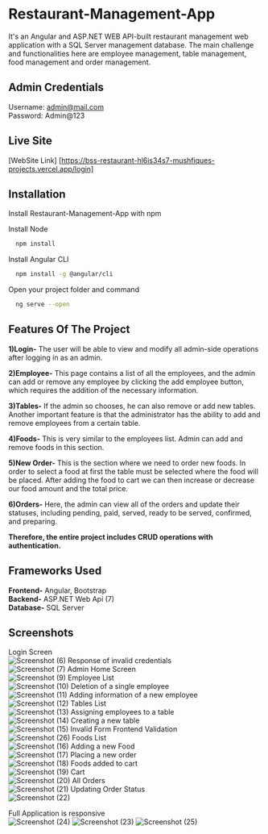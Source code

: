 
# Restaurant-Management-App

It's an Angular and ASP.NET WEB API-built restaurant management web application with a SQL Server management database. The main challenge and functionalities here are employee management, table management, food management and order management. 


## Admin Credentials
Username: admin@mail.com \
Password: Admin@123

## Live Site
[WebSite Link] [https://bss-restaurant-hl6is34s7-mushfiques-projects.vercel.app/login]

## Installation

Install Restaurant-Management-App with npm

Install Node 
```bash
  npm install 
```
Install Angular CLI 
```bash
  npm install -g @angular/cli
```
Open your project folder and command
```bash
  ng serve --open
```
    
## Features Of The Project
**1)Login-** The user will be able to view and modify all admin-side operations after logging in as an admin. 

**2)Employee-** This page contains a list of all the employees, and the admin can add or remove any employee by clicking the add employee button, which requires the addition of the necessary information. 

**3)Tables-** If the admin so chooses, he can also remove or add new tables. Another important feature is that the administrator has the ability to add and remove employees from a certain table. 

**4)Foods-** This is very similar to the employees list. Admin can add and remove foods in this section. 

**5)New Order-** This is the section where we need to order new foods. In order to select a food at first the table must be selected where the food will be placed. After adding the food to cart we can then increase or decrease our food amount and the total price.

**6)Orders-** Here, the admin can view all of the orders and update their statuses, including pending, paid, served, ready to be served, confirmed, and preparing.

**Therefore, the entire project includes CRUD operations with authentication.**

## Frameworks Used

**Frontend-** Angular, Bootstrap \
**Backend-** ASP.NET Web Api (7)\
**Database-** SQL Server


## Screenshots
Login Screen\
![Screenshot (6)](https://github.com/Shafin960/BSS-Restaurant/assets/72936822/0b5682ed-a02d-4091-9203-1c54b5c08236)
Response of invalid credentials\
![Screenshot (7)](https://github.com/Shafin960/BSS-Restaurant/assets/72936822/8d2bb5d8-fd47-4f72-bf2e-d3ffed78a81c)
Admin Home Screen\
![Screenshot (9)](https://github.com/Shafin960/BSS-Restaurant/assets/72936822/fdf3b273-7d62-4596-b8c9-9e93fef088ea)
Employee List\
![Screenshot (10)](https://github.com/Shafin960/BSS-Restaurant/assets/72936822/9ba5fded-2271-4ed8-b623-9774f9fac66e)
Deletion of a single employee\
![Screenshot (11)](https://github.com/Shafin960/BSS-Restaurant/assets/72936822/a87fc4be-41b4-42bd-8bca-c2b1dc67390b)
Adding information of a new employee\
![Screenshot (12)](https://github.com/Shafin960/BSS-Restaurant/assets/72936822/e0fbacfc-92c9-41b6-be2e-b863abbd6895)
Tables List\
![Screenshot (13)](https://github.com/Shafin960/BSS-Restaurant/assets/72936822/f8d05889-ef2a-4c08-ac77-7e0491429c2a)
Assigning employees to a table\
![Screenshot (14)](https://github.com/Shafin960/BSS-Restaurant/assets/72936822/2d701401-3435-4879-a97b-3cfcf9c19115)
Creating a new table\
![Screenshot (15)](https://github.com/Shafin960/BSS-Restaurant/assets/72936822/424ee44e-c91c-4223-8902-bba5a904994a)
Invalid Form Frontend Validation\
![Screenshot (26)](https://github.com/Shafin960/BSS-Restaurant/assets/72936822/3734d374-a9f7-4d8a-a6ac-b765c2b86d5a)
Foods List\
![Screenshot (16)](https://github.com/Shafin960/BSS-Restaurant/assets/72936822/e2940a3d-bbdc-4bcf-9ead-7120a25bcf0b)
Adding a new Food\
![Screenshot (17)](https://github.com/Shafin960/BSS-Restaurant/assets/72936822/0f62b485-413d-4cc9-9a8f-6654e7ebc4a6)
Placing a new order\
![Screenshot (18)](https://github.com/Shafin960/BSS-Restaurant/assets/72936822/43b273fc-b679-46fa-a0e1-73a3e625e9dc)
Foods added to cart\
![Screenshot (19)](https://github.com/Shafin960/BSS-Restaurant/assets/72936822/63e04c9b-7cbb-432a-8678-3d95b028490b)
Cart\
![Screenshot (20)](https://github.com/Shafin960/BSS-Restaurant/assets/72936822/64429460-2e31-4fd5-8203-5c4bfa83b50e)
All Orders\
![Screenshot (21)](https://github.com/Shafin960/BSS-Restaurant/assets/72936822/3fd6465e-07da-4d5d-8a0b-4b920939ed70)
Updating Order Status\
![Screenshot (22)](https://github.com/Shafin960/BSS-Restaurant/assets/72936822/9ba83e40-e7a0-482c-88f6-3c8897150e8d)

Full Application is responsive\
![Screenshot (24)](https://github.com/Shafin960/BSS-Restaurant/assets/72936822/76adc73c-cd2f-4aa5-a99d-23b574bcf90e)
![Screenshot (23)](https://github.com/Shafin960/BSS-Restaurant/assets/72936822/aefb6d85-0d5c-4781-b735-72dfc8e93465)
![Screenshot (25)](https://github.com/Shafin960/BSS-Restaurant/assets/72936822/92fde9e7-3a60-4b88-8527-1e4d239ed8df)


